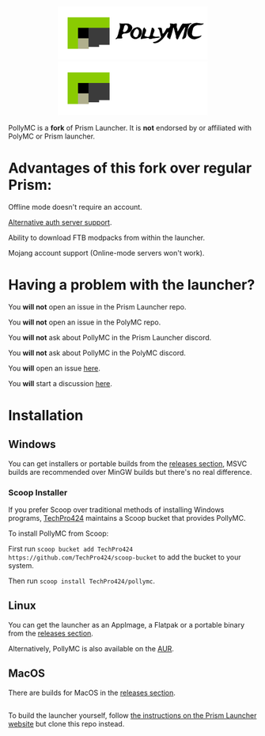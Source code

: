 <p align="center">
<img src="./program_info/pollymc-header-black.svg#gh-light-mode-only" alt="PollyMC logo" width="60%"/>
<img src="./program_info/pollymc-header.svg#gh-dark-mode-only" alt="PollyMC logo" width="60%"/>
</p>

PollyMC is a **fork** of Prism Launcher. It is **not** endorsed by or affiliated with PolyMC or Prism launcher.

<h1>Advantages of this fork over regular Prism:</h1>

Offline mode doesn't require an account.

[Alternative auth server support](https://github.com/fn2006/PollyMC/wiki/Alternative-Auth-Servers).

Ability to download FTB modpacks from within the launcher.

Mojang account support (Online-mode servers won't work).

<h1>Having a problem with the launcher?</h1>

You **will not** open an issue in the Prism Launcher repo.

You **will not** open an issue in the PolyMC repo.

You **will not** ask about PollyMC in the Prism Launcher discord.

You **will not** ask about PollyMC in the PolyMC discord.

You **will** open an issue [here](https://github.com/fn2006/PollyMC/issues).

You **will** start a discussion [here](https://github.com/fn2006/PollyMC/discussions).

<h1>Installation</h1>

<h2>Windows</h2>

You can get installers or portable builds from the [releases section](https://github.com/fn2006/PollyMC/releases/latest), MSVC builds are recommended over MinGW builds but there's no real difference.

<h3>Scoop Installer</h3>

If you prefer Scoop over traditional methods of installing Windows programs, [TechPro424](https://github.com/TechPro424) maintains a Scoop bucket that provides PollyMC.

To install PollyMC from Scoop:

First run `scoop bucket add TechPro424 https://github.com/TechPro424/scoop-bucket` to add the bucket to your system.

Then run `scoop install TechPro424/pollymc`.

<h2>Linux</h2>

You can get the launcher as an AppImage, a Flatpak or a portable binary from the [releases section](https://github.com/fn2006/PollyMC/releases/latest).

Alternatively, PollyMC is also available on the [AUR](https://aur.archlinux.org/packages?O=0&K=pollymc).

<h2>MacOS</h2>

There are builds for MacOS in the [releases section](https://github.com/fn2006/PollyMC/releases/latest).
<h2></h2>

To build the launcher yourself, follow [the instructions on the Prism Launcher website](https://prismlauncher.org/wiki/development/build-instructions) but clone this repo instead.
